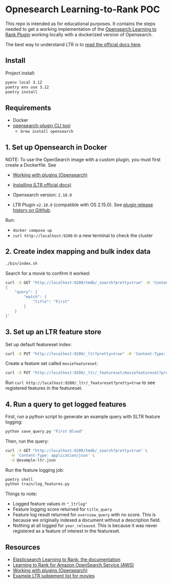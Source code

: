 # Opnesearch Learning-to-Rank POC

This repo is intended as for educational purposes. It contains the steps needed to get a working implementation of the
[Opensearch Learning to Rank Plugin](https://github.com/o19s/elasticsearch-learning-to-rank) working locally with a dockerized version of Opensearch.

The best way to understand LTR is to [read the official docs here](https://elasticsearch-learning-to-rank.readthedocs.io/en/latest/index.html).

## Install

Project install:
```sh
pyenv local 3.12
poetry env use 3.12
poetry install
```


## Requirements
- Docker
- [opensearch-plugin CLI tool](https://opensearch.org/docs/latest/install-and-configure/plugins/)
    - `brew install opensearch`

## 1. Set up Opensearch in Docker

NOTE: To use the OpenSearch image with a custom plugin, you must first create a Dockerfile. See 
- [Working with plugins (Opensearch)](https://opensearch.org/docs/latest/install-and-configure/install-opensearch/docker#working-with-plugins)
- [Installing (LTR official docs)](https://elasticsearch-learning-to-rank.readthedocs.io/en/latest/index.html#installing)

- Opensearch version: `2.18.0`
- LTR Plugin `v2.18.0` (compatible with OS 2.15.0). See [plugin release history on GitHub](https://github.com/opensearch-project/opensearch-learning-to-rank-base/releases).

Run:
- `docker compose up`
- `curl http://localhost:9200` in a new terminal to check the cluster

## 2. Create index mapping and bulk index data

```sh
./bin/index.sh
```

Search for a movie to confirm it worked:

```sh
curl -X GET "http://localhost:9200/tmdb/_search?pretty=true" -H 'Content-Type: application/json' -d'
{
    "query": {
        "match": {
            "title": "First"
        }
    }
}'
```

## 3. Set up an LTR feature store

Set up default featureset index:
```sh
curl -X PUT "http://localhost:9200/_ltr?pretty=true" -H 'Content-Type: application/json'
```

Create a feature set called `moviefeatureset`:
```sh
curl -X PUT "http://localhost:9200/_ltr/_featureset/moviefeatureset?pretty=true" -H 'Content-Type: application/json' -d '@featureset.json'
```

Run `curl http://localhost:9200/_ltr/_featureset?pretty=true` to see registered features in the featureset.

## 4. Run a query to get logged features

First, run a python script to generate an example query with SLTR feature logging:
```py
python save_query.py "First Blood"
```

Then, run the query:
```sh
curl -X GET "http://localhost:9200/tmdb/_search?pretty=true" \
  -H 'Content-Type: application/json' \
  -d @example-ltr.json
```

Run the feature logging job:

```sh
poetry shell
python train/log_features.py
```

Things to note:
- Logged feature values in `"_ltrlog"`
- Feature logging score returned for `title_query`
- Feature log result returned for `overview_query` with no score. This is because we originally indexed a document without a description field.
- Nothing at all logged for `year_released`. This is because it was never registered as a feature of interest in the featureset.

## Resources
- [Elasticsearch Learning to Rank: the documentation](https://elasticsearch-learning-to-rank.readthedocs.io/en/latest/index.html)
- [Learning to Rank for Amazon OpenSearch Service (AWS)](https://docs.aws.amazon.com/opensearch-service/latest/developerguide/learning-to-rank.html)
- [Working with plugins (Opensearch)](https://opensearch.org/docs/latest/install-and-configure/install-opensearch/docker#working-with-plugins)
- [Example LTR judgement list for movies](https://github.com/o19s/elasticsearch-ltr-demo/blob/master/train/movie_judgments.txt)


